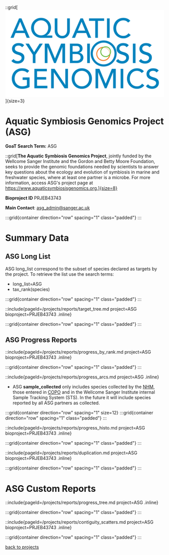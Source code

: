 ::grid[![GoaT](/static/images/ASG_logo_transparent.png)]{size=3}

# Aquatic Symbiosis Genomics Project (ASG)

**GoaT Search Term:** ASG

::grid[**The Aquatic Symbiosis Genomics Project**, jointly funded by the Wellcome Sanger Institute and the Gordon and Betty Moore Foundation, seeks to provide the genomic foundations needed by scientists to answer key questions about the ecology and evolution of symbiosis in marine and freshwater species, where at least one partner is a microbe. For more information, access ASG's project page at https://www.aquaticsymbiosisgenomics.org.]{size=8}

**Bioproject ID** PRJEB43743

**Main Contact**: asg_admin@sanger.ac.uk

:::grid{container direction="row" spacing="1" class="padded"}
:::

# Summary Data

## ASG Long List

ASG long_list correspond to the subset of species declared as targets by the project. To retrieve the list use the search terms:

- long_list=ASG
- tax_rank(species)

:::grid{container direction="row" spacing="1" class="padded"}
:::

::include{pageId=/projects/reports/target_tree.md project=ASG bioproject=PRJEB43743 .inline}

:::grid{container direction="row" spacing="1" class="padded"}
:::

## ASG Progress Reports

::include{pageId=/projects/reports/progress_by_rank.md project=ASG bioproject=PRJEB43743 .inline}

:::grid{container direction="row" spacing="1" class="padded"}
:::

::include{pageId=/projects/reports/progress_arcs.md project=ASG .inline}

- ASG **sample_collected** only includes species collected by the [NHM](https://data.nhm.ac.uk/), those entered in [COPO](https://copo-project.org) and in the Wellcome Sanger Institute internal Sample Tracking System (STS). In the future it will include species reported by all ASG partners as collected.

:::grid{container direction="row" spacing="1" size=12}
:::grid{container direction="row" spacing="1" class="padded"}
:::

::include{pageId=/projects/reports/progress_histo.md project=ASG bioproject=PRJEB43743 .inline}

:::grid{container direction="row" spacing="1" class="padded"}
:::

::include{pageId=/projects/reports/duplication.md project=ASG bioproject=PRJEB43743 .inline}

:::grid{container direction="row" spacing="1" class="padded"}
:::

# ASG Custom Reports

::include{pageId=/projects/reports/progress_tree.md project=ASG .inline}

:::grid{container direction="row" spacing="1" class="padded"}
:::

::include{pageId=/projects/reports/contiguity_scatters.md project=ASG bioproject=PRJEB43743 .inline}

:::grid{container direction="row" spacing="1" class="padded"}
:::

[back to projects](/projects)
